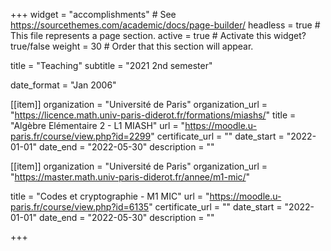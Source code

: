 +++
widget = "accomplishments"  # See https://sourcethemes.com/academic/docs/page-builder/
headless = true  # This file represents a page section.
active = true  # Activate this widget? true/false
weight = 30  # Order that this section will appear.

title = "Teaching"
subtitle = "2021 2nd semester"

date_format = "Jan 2006"

[[item]]
  organization = "Université de Paris"
  organization_url = "https://licence.math.univ-paris-diderot.fr/formations/miashs/"
  title = "Algèbre Elémentaire 2 - L1 MIASH"
  url = "https://moodle.u-paris.fr/course/view.php?id=2299"
  certificate_url = ""
  date_start = "2022-01-01"
  date_end = "2022-05-30"
  description = ""

[[item]]
  organization = "Université de Paris"
  organization_url = "https://master.math.univ-paris-diderot.fr/annee/m1-mic/"
  
  title = "Codes et cryptographie - M1 MIC"
  url = "https://moodle.u-paris.fr/course/view.php?id=6135"
  certificate_url = ""
  date_start = "2022-01-01"
  date_end = "2022-05-30"
  description = ""


+++
